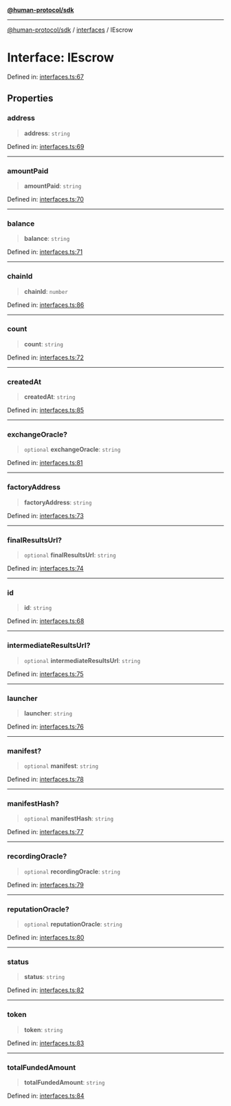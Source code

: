 [**@human-protocol/sdk**](../../README.md)

***

[@human-protocol/sdk](../../modules.md) / [interfaces](../README.md) / IEscrow

# Interface: IEscrow

Defined in: [interfaces.ts:67](https://github.com/humanprotocol/human-protocol/blob/366f3dd978e17e96d3d7afc31ded53e6bfcb7710/packages/sdk/typescript/human-protocol-sdk/src/interfaces.ts#L67)

## Properties

### address

> **address**: `string`

Defined in: [interfaces.ts:69](https://github.com/humanprotocol/human-protocol/blob/366f3dd978e17e96d3d7afc31ded53e6bfcb7710/packages/sdk/typescript/human-protocol-sdk/src/interfaces.ts#L69)

***

### amountPaid

> **amountPaid**: `string`

Defined in: [interfaces.ts:70](https://github.com/humanprotocol/human-protocol/blob/366f3dd978e17e96d3d7afc31ded53e6bfcb7710/packages/sdk/typescript/human-protocol-sdk/src/interfaces.ts#L70)

***

### balance

> **balance**: `string`

Defined in: [interfaces.ts:71](https://github.com/humanprotocol/human-protocol/blob/366f3dd978e17e96d3d7afc31ded53e6bfcb7710/packages/sdk/typescript/human-protocol-sdk/src/interfaces.ts#L71)

***

### chainId

> **chainId**: `number`

Defined in: [interfaces.ts:86](https://github.com/humanprotocol/human-protocol/blob/366f3dd978e17e96d3d7afc31ded53e6bfcb7710/packages/sdk/typescript/human-protocol-sdk/src/interfaces.ts#L86)

***

### count

> **count**: `string`

Defined in: [interfaces.ts:72](https://github.com/humanprotocol/human-protocol/blob/366f3dd978e17e96d3d7afc31ded53e6bfcb7710/packages/sdk/typescript/human-protocol-sdk/src/interfaces.ts#L72)

***

### createdAt

> **createdAt**: `string`

Defined in: [interfaces.ts:85](https://github.com/humanprotocol/human-protocol/blob/366f3dd978e17e96d3d7afc31ded53e6bfcb7710/packages/sdk/typescript/human-protocol-sdk/src/interfaces.ts#L85)

***

### exchangeOracle?

> `optional` **exchangeOracle**: `string`

Defined in: [interfaces.ts:81](https://github.com/humanprotocol/human-protocol/blob/366f3dd978e17e96d3d7afc31ded53e6bfcb7710/packages/sdk/typescript/human-protocol-sdk/src/interfaces.ts#L81)

***

### factoryAddress

> **factoryAddress**: `string`

Defined in: [interfaces.ts:73](https://github.com/humanprotocol/human-protocol/blob/366f3dd978e17e96d3d7afc31ded53e6bfcb7710/packages/sdk/typescript/human-protocol-sdk/src/interfaces.ts#L73)

***

### finalResultsUrl?

> `optional` **finalResultsUrl**: `string`

Defined in: [interfaces.ts:74](https://github.com/humanprotocol/human-protocol/blob/366f3dd978e17e96d3d7afc31ded53e6bfcb7710/packages/sdk/typescript/human-protocol-sdk/src/interfaces.ts#L74)

***

### id

> **id**: `string`

Defined in: [interfaces.ts:68](https://github.com/humanprotocol/human-protocol/blob/366f3dd978e17e96d3d7afc31ded53e6bfcb7710/packages/sdk/typescript/human-protocol-sdk/src/interfaces.ts#L68)

***

### intermediateResultsUrl?

> `optional` **intermediateResultsUrl**: `string`

Defined in: [interfaces.ts:75](https://github.com/humanprotocol/human-protocol/blob/366f3dd978e17e96d3d7afc31ded53e6bfcb7710/packages/sdk/typescript/human-protocol-sdk/src/interfaces.ts#L75)

***

### launcher

> **launcher**: `string`

Defined in: [interfaces.ts:76](https://github.com/humanprotocol/human-protocol/blob/366f3dd978e17e96d3d7afc31ded53e6bfcb7710/packages/sdk/typescript/human-protocol-sdk/src/interfaces.ts#L76)

***

### manifest?

> `optional` **manifest**: `string`

Defined in: [interfaces.ts:78](https://github.com/humanprotocol/human-protocol/blob/366f3dd978e17e96d3d7afc31ded53e6bfcb7710/packages/sdk/typescript/human-protocol-sdk/src/interfaces.ts#L78)

***

### manifestHash?

> `optional` **manifestHash**: `string`

Defined in: [interfaces.ts:77](https://github.com/humanprotocol/human-protocol/blob/366f3dd978e17e96d3d7afc31ded53e6bfcb7710/packages/sdk/typescript/human-protocol-sdk/src/interfaces.ts#L77)

***

### recordingOracle?

> `optional` **recordingOracle**: `string`

Defined in: [interfaces.ts:79](https://github.com/humanprotocol/human-protocol/blob/366f3dd978e17e96d3d7afc31ded53e6bfcb7710/packages/sdk/typescript/human-protocol-sdk/src/interfaces.ts#L79)

***

### reputationOracle?

> `optional` **reputationOracle**: `string`

Defined in: [interfaces.ts:80](https://github.com/humanprotocol/human-protocol/blob/366f3dd978e17e96d3d7afc31ded53e6bfcb7710/packages/sdk/typescript/human-protocol-sdk/src/interfaces.ts#L80)

***

### status

> **status**: `string`

Defined in: [interfaces.ts:82](https://github.com/humanprotocol/human-protocol/blob/366f3dd978e17e96d3d7afc31ded53e6bfcb7710/packages/sdk/typescript/human-protocol-sdk/src/interfaces.ts#L82)

***

### token

> **token**: `string`

Defined in: [interfaces.ts:83](https://github.com/humanprotocol/human-protocol/blob/366f3dd978e17e96d3d7afc31ded53e6bfcb7710/packages/sdk/typescript/human-protocol-sdk/src/interfaces.ts#L83)

***

### totalFundedAmount

> **totalFundedAmount**: `string`

Defined in: [interfaces.ts:84](https://github.com/humanprotocol/human-protocol/blob/366f3dd978e17e96d3d7afc31ded53e6bfcb7710/packages/sdk/typescript/human-protocol-sdk/src/interfaces.ts#L84)
